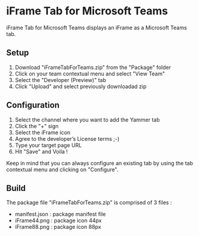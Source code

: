 # iFrame Tab for Microsoft Teams

iFrame Tab for Microsoft Teams displays an iFrame as a Microsoft Teams tab.

## Setup

1. Download "iFrameTabForTeams.zip" from the "Package" folder
2. Click on your team contextual menu and select "View Team"
3. Select the "Developer (Preview)" tab
4. Click "Upload" and select previously downloadad zip

## Configuration
1. Select the channel where you want to add the Yammer tab
2. Click the "+" sign
3. Select the iFrame icon
4. Agree to the developer’s License terms ;-)
5. Type your target page URL
6. Hit "Save" and Voila !

Keep in mind that you can always configure an existing tab by using the tab contextual menu and clicking on "Configure".

## Build
The package file "iFrameTabForTeams.zip" is comprised of 3 files :
- manifest.json : package manifest file
- iFrame44.png : package icon 44px
- iFrame88.png : package icon 88px

